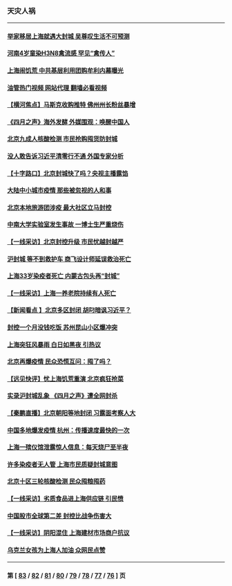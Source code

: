 ### 天灾人祸
---
#### [举家移居上海就遇大封城 吴尊叹生活不可预测](../../pages/ncid280/n13721353.md?04271245) 
#### [河南4岁童染H3N8禽流感 罕见“禽传人”](../../pages/ncid280/n13721368.md?04271245) 
#### [上海闹饥荒 中共基层利用团购牟利内幕曝光](../../pages/ncid280/n13721214.md?04271245) 
#### [油管热门视频 网站代理 翻墙必看视频](http://209.222.30.114:81/youtube.html?04271245)
#### [【横河焦点】马斯克收购推特 佛州州长粉丝暴增](../../pages/ncid280/n13721334.md?04271245) 
#### [《四月之声》海外发酵 外媒围观：唤醒中国人](../../pages/ncid280/n13720982.md?04271245) 
#### [北京九成人核酸检测 市民抢购囤货防封城](../../pages/ncid280/n13721135.md?04271245) 
#### [没人敢告诉习近平清零行不通 外国专家分析](../../pages/ncid280/n13720943.md?04271245) 
#### [【十字路口】北京封城快了吗？央视主播露馅](../../pages/ncid280/n13721080.md?04271245) 
#### [大陆中小城市疫情 那些被忽视的人和事](../../pages/ncid280/n13721015.md?04271245) 
#### [北京本地旅游团涉疫 最大社区立马封控](../../pages/ncid280/n13720803.md?04271245) 
#### [中南大学实验室发生事故 一博士生严重烧伤](../../pages/ncid280/n13720927.md?04271245) 
#### [【一线采访】北京封控升级 市民忧越封越严](../../pages/ncid280/n13720886.md?04271245) 
#### [沪封城 等不到救护车 商飞设计师延误救治死亡](../../pages/ncid280/n13720875.md?04271245) 
#### [上海33岁染疫者死亡 内蒙古包头再“封城”](../../pages/ncid280/n13720802.md?04271245) 
#### [【一线采访】上海一养老院持续有人死亡](../../pages/ncid280/n13720350.md?04271245) 
#### [【新闻看点 】北京多区封闭 胡叼暗讽习近平？](../../pages/ncid280/n13720389.md?04271245) 
#### [封控一个月没钱吃饭 苏州昆山小区爆冲突](../../pages/ncid280/n13720716.md?04271245) 
#### [上海突狂风暴雨 白日如黑夜 引热议](../../pages/ncid280/n13720618.md?04271245) 
#### [北京再爆疫情 民众恐慌互问：囤了吗？](../../pages/ncid280/n13720653.md?04271245) 
#### [【远见快评】忧上海饥荒重演 北京疯狂抢菜](../../pages/ncid280/n13720596.md?04271245) 
#### [实录沪封城乱象 《四月之声》遭全网封杀](../../pages/ncid280/n13720629.md?04271245) 
#### [【秦鹏直播】北京朝阳等地封闭 习露面考察人大](../../pages/ncid280/n13720605.md?04271245) 
#### [中国多地爆发疫情 杭州：传播速度最快的一次](../../pages/ncid280/n13720578.md?04271245) 
#### [上海一殡仪馆泄露惊人信息：每天烧尸至半夜](../../pages/ncid280/n13720413.md?04271245) 
#### [许多染疫者无人管 上海市民质疑封城意图](../../pages/ncid280/n13720358.md?04271245) 
#### [北京十区三轮核酸检测 民众囤粮囤药](../../pages/ncid280/n13720207.md?04271245) 
#### [【一线采访】劣质食品进上海供应链 引民愤](../../pages/ncid280/n13720084.md?04271245) 
#### [中国股市全球第二差 封控比战争伤害大](../../pages/ncid280/n13720380.md?04271245) 
#### [【一线采访】阴阳混住 上海建材市场商户抗议](../../pages/ncid280/n13720290.md?04271245) 
#### [乌克兰女孩为上海人加油 众网民点赞](../../pages/ncid280/n13720169.md?04271245) 

---
#### 第 [ [83](./83.md?04271245) / [82](./82.md?04271245) / [81](./81.md?04271245) / [80](./80.md?04271245) / [79](./79.md?04271245) / [78](./78.md?04271245) / [77](./77.md?04271245) / [76](./76.md?04271245) ] 页
